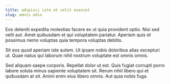 ```yaml
---
title: adipisci iste et velit eveniet
slug: omnis odio
---
```


Eos deleniti expedita molestias facere ex ut quia provident optio. Nisi sed velit aut. Amet quibusdam et qui voluptatem pariatur. Aperiam quis et possimus nemo voluptas quia tempora voluptas debitis.

Sit eos quod aperiam iste autem. Ut ipsam nobis doloribus alias excepturi ut. Quae natus qui laborum nihil nostrum voluptate est omnis omnis.

Sed aliquam saepe corporis. Repellat dolor ut est. Quis fugiat corrupti porro labore soluta minus sapiente voluptatem sit. Rerum nihil libero qui et quibusdam at sit. Animi enim eius libero omnis. Aut quia nobis fuga.
